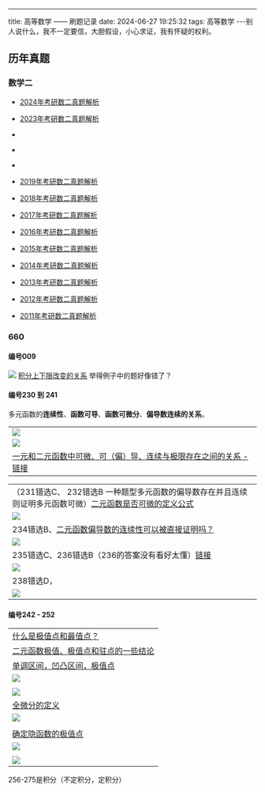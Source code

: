 ---
title: 高等数学 —— 刷题记录
date: 2024-06-27 19:25:32
tags: 高等数学
---别人说什么，我不一定要信，大胆假设，小心求证，我有怀疑的权利。

## 历年真题

### 数学二

- [2024年考研数二真题解析](https://zhaokaifeng.com/deconstructing-the-questions-in-the-2024-mathematics-paper-ii-for-national-postgraduate-entrance-examination/)


- [2023年考研数二真题解析](https://zhaokaifeng.com/deconstructing-the-questions-in-the-2023-mathematics-paper-ii-for-national-postgraduate-entrance-examination/)

- []()

- []()

- []()

- [2019年考研数二真题解析](https://zhaokaifeng.com/deconstructing-the-questions-in-the-2019-mathematics-paper-ii-for-national-postgraduate-entrance-examination/)

- [2018年考研数二真题解析](https://zhaokaifeng.com/deconstructing-the-questions-in-the-2018-mathematics-paper-ii-for-national-postgraduate-entrance-examination/)

- [2017年考研数二真题解析](https://zhaokaifeng.com/deconstructing-the-questions-in-the-2017-mathematics-paper-ii-for-national-postgraduate-entrance-examination/)

- [2016年考研数二真题解析](https://zhaokaifeng.com/deconstructing-the-questions-in-the-2016-mathematics-paper-ii-for-national-postgraduate-entrance-examination/)

- [2015年考研数二真题解析](https://zhaokaifeng.com/deconstructing-the-questions-in-the-2015-mathematics-paper-ii-for-national-postgraduate-entrance-examination/)


- [2014年考研数二真题解析](https://zhaokaifeng.com/deconstructing-the-questions-in-the-2014-mathematics-paper-ii-for-national-postgraduate-entrance-examination/)

- [2013年考研数二真题解析](https://zhaokaifeng.com/deconstructing-the-questions-in-the-2013-mathematics-paper-ii-for-national-postgraduate-entrance-examination/#google_vignette)

- [2012年考研数二真题解析](https://zhaokaifeng.com/deconstructing-the-questions-in-the-2012-mathematics-paper-ii-for-national-postgraduate-entrance-examination/)

- [2011年考研数二真题解析](https://zhaokaifeng.com/deconstructing-the-questions-in-the-2011-mathematics-paper-ii-for-national-postgraduate-entrance-examination/)


### 660

#### 编号009
![](pic/660-009.png) [积分上下限改变的关系](https://zhaokaifeng.com/15349/#google_vignette)
举得例子中的题好像错了？

#### 编号230 到 241
多元函数的**连续性**、**函数可导**、**函数可微分**、**偏导数连续的关系**。

| |
| :------ | 
|![](pic/660-函数的连续性.png)|
|![](pic/660-不等式.png)|
|[一元和二元函数中可微、可（偏）导、连续与极限存在之间的关系 - 链接](https://zhaokaifeng.com/16856/)|


| |
| :------ | 
|（231错选C、 232错选B 一种题型多元函数的偏导数存在并且连续则证明多元函数可微）[二元函数是否可微的定义公式](https://zhaokaifeng.com/16613/)|
|![](pic/660-231-232.jpg)|
|234错选B、[二元函数偏导数的连续性可以被直接证明吗？](https://zhaokaifeng.com/16903/)|
|![](pic/660-234.jpg)|
|235错选C、236错选B（236的答案没有看好太懂）[链接](https://www.bilibili.com/video/BV1cb4y19753?p=45&vd_source=9814cf6702c46a0b906cb31de22baa58)|
|![](pic/660-235-236.jpg)|
|238错选D，|
|![](pic/660-238.jpg)|


#### 编号242 - 252 

| |
| :------ | 
| [什么是极值点和最值点？](https://zhaokaifeng.com/10379/) |
|[二元函数极值、极值点和驻点的一些结论](https://zhaokaifeng.com/15192/)|
|[单调区间，凹凸区间，极值点](https://zhaokaifeng.com/16498/)|
|![](pic/660-242-243.jpg)|
||
|![](pic/660-244-245.jpg)|
|  [全微分的定义](https://blog.csdn.net/qq_39918677/article/details/121653012) |
|![](pic/660-246.jpg)|
||
|[确定隐函数的极值点](https://zhaokaifeng.com/17967/)|
|![](pic/660-247-251.jpg)|
||
|![](pic/660-252.jpg)|


256-275是积分（不定积分，定积分）